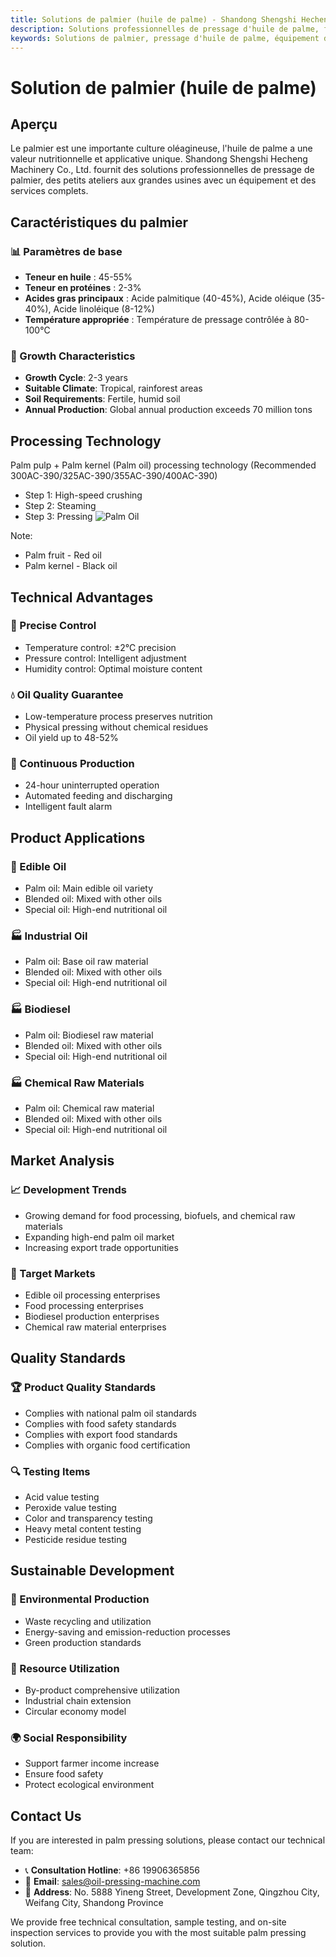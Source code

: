 ```yaml
---
title: Solutions de palmier (huile de palme) - Shandong Shengshi Hecheng Machinery Co., Ltd.
description: Solutions professionnelles de pressage d'huile de palme, fournissant des équipements et services techniques de transformation d'huile de palme, teneur en huile 45-55%, utilisant un processus de pressage approprié pour mettre en valeur les applications industrielles, répondant aux besoins différents des petits ateliers aux grandes usines.
keywords: Solutions de palmier, pressage d'huile de palme, équipement de transformation de palmier, ligne de production d'huile de palme, presse à huile de palme, extraction d'huile de palme, transformation de graines oléagineuses de palmier, équipement de pressage d'huile de palme, équipement de production d'huile de palme, usine de transformation d'huile de palme
---
```


# Solution de palmier (huile de palme)

## Aperçu

Le palmier est une importante culture oléagineuse, l'huile de palme a une valeur nutritionnelle et applicative unique. Shandong Shengshi Hecheng Machinery Co., Ltd. fournit des solutions professionnelles de pressage de palmier, des petits ateliers aux grandes usines avec un équipement et des services complets.

## Caractéristiques du palmier

### 📊 Paramètres de base
- **Teneur en huile** : 45-55%
- **Teneur en protéines** : 2-3%
- **Acides gras principaux** : Acide palmitique (40-45%), Acide oléique (35-40%), Acide linoléique (8-12%)
- **Température appropriée** : Température de pressage contrôlée à 80-100℃

### 🌱 Growth Characteristics
- **Growth Cycle**: 2-3 years
- **Suitable Climate**: Tropical, rainforest areas
- **Soil Requirements**: Fertile, humid soil
- **Annual Production**: Global annual production exceeds 70 million tons

## Processing Technology

Palm pulp + Palm kernel (Palm oil) processing technology (Recommended 300AC-390/325AC-390/355AC-390/400AC-390)
 + Step 1: High-speed crushing
 + Step 2: Steaming
 + Step 3: Pressing
![Palm Oil](/images/棕榈果肉_棕榈仁热榨工艺_Hot%20pressing%20process%20of%20palm%20pulp_palm%20kernel_.png)

Note:
 + Palm fruit - Red oil   
 + Palm kernel - Black oil

## Technical Advantages

### 🎯 Precise Control
- Temperature control: ±2℃ precision
- Pressure control: Intelligent adjustment
- Humidity control: Optimal moisture content

### 💧 Oil Quality Guarantee
- Low-temperature process preserves nutrition
- Physical pressing without chemical residues
- Oil yield up to 48-52%

### 🔄 Continuous Production
- 24-hour uninterrupted operation
- Automated feeding and discharging
- Intelligent fault alarm

## Product Applications

### 🍳 Edible Oil
- Palm oil: Main edible oil variety
- Blended oil: Mixed with other oils
- Special oil: High-end nutritional oil

### 🏭 Industrial Oil
- Palm oil: Base oil raw material
- Blended oil: Mixed with other oils
- Special oil: High-end nutritional oil

### 🏭 Biodiesel
- Palm oil: Biodiesel raw material
- Blended oil: Mixed with other oils
- Special oil: High-end nutritional oil

### 🏭 Chemical Raw Materials
- Palm oil: Chemical raw material
- Blended oil: Mixed with other oils
- Special oil: High-end nutritional oil

## Market Analysis

### 📈 Development Trends
- Growing demand for food processing, biofuels, and chemical raw materials
- Expanding high-end palm oil market
- Increasing export trade opportunities

### 🎯 Target Markets
- Edible oil processing enterprises
- Food processing enterprises
- Biodiesel production enterprises
- Chemical raw material enterprises

## Quality Standards

### 🏆 Product Quality Standards
- Complies with national palm oil standards
- Complies with food safety standards
- Complies with export food standards
- Complies with organic food certification

### 🔍 Testing Items
- Acid value testing
- Peroxide value testing
- Color and transparency testing
- Heavy metal content testing
- Pesticide residue testing

## Sustainable Development

### 🌱 Environmental Production
- Waste recycling and utilization
- Energy-saving and emission-reduction processes
- Green production standards

### 🔄 Resource Utilization
- By-product comprehensive utilization
- Industrial chain extension
- Circular economy model

### 🌍 Social Responsibility
- Support farmer income increase
- Ensure food safety
- Protect ecological environment

## Contact Us

If you are interested in palm pressing solutions, please contact our technical team:

- 📞 **Consultation Hotline**: +86 19906365856
- 📧 **Email**: sales@oil-pressing-machine.com
- 📍 **Address**: No. 5888 Yineng Street, Development Zone, Qingzhou City, Weifang City, Shandong Province

We provide free technical consultation, sample testing, and on-site inspection services to provide you with the most suitable palm pressing solution.